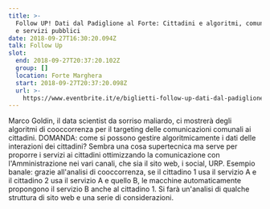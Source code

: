 ```yaml
---
title: >-
  Follow UP! Dati dal Padiglione al Forte: Cittadini e algoritmi, comunicazione
  e servizi pubblici
date: 2018-09-27T16:30:20.094Z
talk: Follow Up
slot:
  end: 2018-09-27T20:37:20.102Z
  group: []
  location: Forte Marghera
  start: 2018-09-27T20:37:20.098Z
  url: >-
    https://www.eventbrite.it/e/biglietti-follow-up-dati-dal-padiglione-al-forte-cittadini-e-algoritmi-comunicazione-servizi-pubblici-e-50075741892#
---
```

Marco Goldin, il data scientist da sorriso maliardo, ci mostrerà degli algoritmi di cooccorrenza per il targeting delle comunicazioni comunali ai cittadini. DOMANDA: come si possono gestire algoritmicamente i dati delle interazioni dei cittadini? Sembra una cosa supertecnica ma serve per proporre i servizi ai cittadini ottimizzando la comunicazione con l'Amministrazione nei vari canali, che sia il sito web, i social, URP. Esempio banale: grazie all'analisi di cooccorrenza, se il cittadino 1 usa il servizio A e il cittadino 2 usa il servizio A e quello B, le macchine automaticamente propongono il servizio B anche al cittadino 1. Si farà un'analisi di qualche struttura di sito web e una serie di considerazioni.
